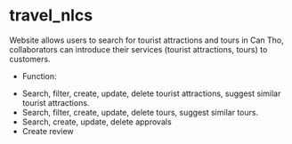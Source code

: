 # travel_nlcs

Website allows users to search for tourist attractions and tours in Can Tho, collaborators can introduce their services (tourist attractions, tours) to customers.
- Function:
+ Search, filter, create, update, delete tourist attractions, suggest similar tourist attractions.
+ Search, filter, create, update, delete tours, suggest similar tours.
+ Search, create, update, delete approvals
+ Create review
